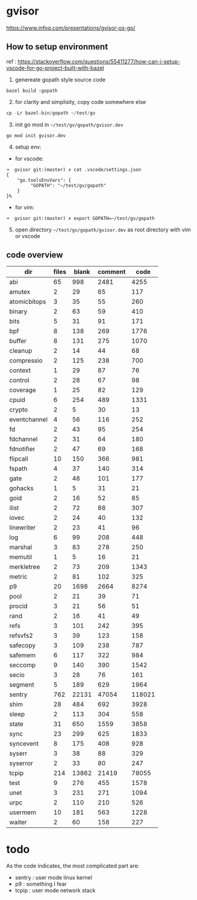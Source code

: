 # gvisor
https://www.infoq.com/presentations/gvisor-os-go/

## How to setup environment
ref :  https://stackoverflow.com/questions/55411277/how-can-i-setup-vscode-for-go-project-built-with-bazel

1. genereate gopath style source code
```
bazel build :gopath
```
2. for clarity and simplisity, copy code somewhere else
```c
cp -Lr bazel-bin/gopath ~/test/gv
```
3. init go mod in `~/test/gv/gopath/gvisor.dev`
```
go mod init gvisor.dev
```

4. setup env:
  - for vscode:
```
➜  gvisor git:(master) ✗ cat .vscode/settings.json
{
    "go.toolsEnvVars": {
         "GOPATH": "~/test/gv/gopath"
    }
}% 
```
  - for vim:
```
➜  gvisor git:(master) ✗ export GOPATH=~/test/gv/gopath
```
5. open directory `~/test/gv/gopath/gvisor.dev` as root directory with vim or vscode


## code overview

| dir          | files | blank | comment | code   |
|--------------|-------|-------|---------|--------|
| abi          | 65    | 998   | 2481    | 4255   |
| amutex       | 2     | 29    | 65      | 117    |
| atomicbitops | 3     | 35    | 55      | 260    |
| binary       | 2     | 63    | 59      | 410    |
| bits         | 5     | 31    | 91      | 171    |
| bpf          | 8     | 138   | 269     | 1776   |
| buffer       | 8     | 131   | 275     | 1070   |
| cleanup      | 2     | 14    | 44      | 68     |
| compressio   | 2     | 125   | 238     | 700    |
| context      | 1     | 29    | 87      | 76     |
| control      | 2     | 28    | 67      | 98     |
| coverage     | 1     | 25    | 82      | 129    |
| cpuid        | 6     | 254   | 489     | 1331   |
| crypto       | 2     | 5     | 30      | 13     |
| eventchannel | 4     | 56    | 116     | 252    |
| fd           | 2     | 43    | 95      | 254    |
| fdchannel    | 2     | 31    | 64      | 180    |
| fdnotifier   | 2     | 47    | 69      | 168    |
| flipcall     | 10    | 150   | 366     | 981    |
| fspath       | 4     | 37    | 140     | 314    |
| gate         | 2     | 48    | 101     | 177    |
| gohacks      | 1     | 5     | 31      | 21     |
| goid         | 2     | 16    | 52      | 85     |
| ilist        | 2     | 72    | 88      | 307    |
| iovec        | 2     | 24    | 40      | 132    |
| linewriter   | 2     | 23    | 41      | 96     |
| log          | 6     | 99    | 208     | 448    |
| marshal      | 3     | 83    | 278     | 250    |
| memutil      | 1     | 5     | 16      | 21     |
| merkletree   | 2     | 73    | 209     | 1343   |
| metric       | 2     | 81    | 102     | 325    |
| p9           | 20    | 1698  | 2664    | 8274   |
| pool         | 2     | 21    | 39      | 71     |
| procid       | 3     | 21    | 56      | 51     |
| rand         | 2     | 16    | 41      | 49     |
| refs         | 3     | 101   | 242     | 395    |
| refsvfs2     | 3     | 39    | 123     | 158    |
| safecopy     | 3     | 109   | 238     | 787    |
| safemem      | 6     | 117   | 322     | 984    |
| seccomp      | 9     | 140   | 390     | 1542   |
| secio        | 3     | 28    | 76      | 161    |
| segment      | 5     | 189   | 629     | 1964   |
| sentry       | 762   | 22131 | 47054   | 118021 |
| shim         | 28    | 484   | 692     | 3928   |
| sleep        | 2     | 113   | 304     | 558    |
| state        | 31    | 650   | 1559    | 3858   |
| sync         | 23    | 299   | 625     | 1833   |
| syncevent    | 8     | 175   | 408     | 928    |
| syserr       | 3     | 38    | 88      | 329    |
| syserror     | 2     | 33    | 80      | 247    |
| tcpip        | 214   | 13862 | 21419   | 78055  |
| test         | 9     | 276   | 455     | 1578   |
| unet         | 3     | 231   | 271     | 1094   |
| urpc         | 2     | 110   | 210     | 526    |
| usermem      | 10    | 181   | 563     | 1228   |
| waiter       | 2     | 60    | 158     | 227    |

# todo
As the code indicates, the most complicated part are:

- sentry : user mode linux kernel
- p9 : something I fear
- tcpip : user mode network stack
